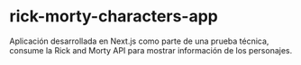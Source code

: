 # rick-morty-characters-app
Aplicación desarrollada en Next.js como parte de una prueba técnica, consume la Rick and Morty API  para mostrar información de los personajes.
